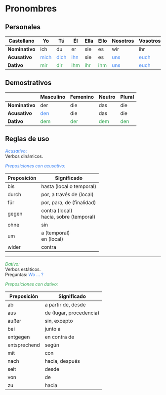 # Pronombres

## Personales

| Castellano | Yo | Tú | Él | Ella | Ello | Nosotros | Vosotros | Ellos |
| ----- | ----- | ----- | ----- | ----- | ----- | ----- | ----- | ----- |
| **Nominativo** | ich | du | er | sie | es | wir | ihr | sie |
| **Acusativo** | <span style="color:#4287f5">mich</span> | <span style="color:#4287f5">dich</span> | <span style="color:#4287f5">ihn</span> | sie | es | <span style="color:#4287f5">uns</span> | <span style="color:#4287f5">euch</span> | sie |
| **Dativo** | <span style="color:#32a852">mir</span> | <span style="color:#32a852">dir</span> | <span style="color:#32a852">ihm</span> | <span style="color:#32a852">ihr</span> | <span style="color:#32a852">ihm</span> | <span style="color:#4287f5">uns</span> | <span style="color:#4287f5">euch</span> | <span style="color:#32a852">ihnen</span> |

## Demostrativos

|  | Masculino | Femenino | Neutro | Plural |
| ----- | ----- | ----- | ----- | ----- |
| **Nominativo** | der | die | das | die |
| **Acusativo** | <span style="color:#4287f5">den</span> | die | das | die |
| **Dativo** | <span style="color:#32a852">dem</span> | <span style="color:#32a852">der</span> | <span style="color:#32a852">dem</span> | <span style="color:#32a852">den</span> |


## Reglas de uso

<span style="color:#4287f5">_Acusativo_:</span> <br>
Verbos dinámicos.

<span style="color:#4287f5">_Preposiciones con acusativo:_</span>

| Preposición |	Significado |
| ----- | ----- |
|bis|	hasta (local o temporal)|
|durch	|por, a través de (local)|
|für|	por, para, de (finalidad)|
|gegen	|contra (local)  <br> hacia, sobre (temporal)|
| ohne|	sin|
| um| 	a (temporal)  <br> en (local)|
|wider|	contra|


<hr>

<span style="color:#32a852">_Dativo:_</span> <br>
Verbos estáticos. <br>
Preguntas: <span style="color:#4287f5">Wo ... ?</span>

<span style="color:#32a852">_Preposiciones con dativo:_</span>

|Preposición	|Significado|
| ----- | ----- |
|ab|	a partir de, desde|
|aus|	de (lugar, procedencia)|
|außer|	sin, excepto|
|bei|	junto a|
|entgegen|	en contra de|
|entsprechend|	según|
|mit|	con|
|nach|	hacia, después|
|seit|	desde|
|von|	de|
|zu|	hacia|
